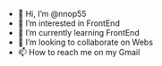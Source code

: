 - 👋 Hi, I’m @nnop55
- 👀 I’m interested in FrontEnd
- 🌱 I’m currently learning FrontEnd
- 💞️ I’m looking to collaborate on Webs
- 📫 How to reach me on my Gmail

<!---
nnop55/nnop55 is a ✨ special ✨ repository because its `README.md` (this file) appears on your GitHub profile.
You can click the Preview link to take a look at your changes.
--->
